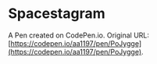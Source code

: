 # Spacestagram

A Pen created on CodePen.io. Original URL: [https://codepen.io/aa1197/pen/PoJygge](https://codepen.io/aa1197/pen/PoJygge).


